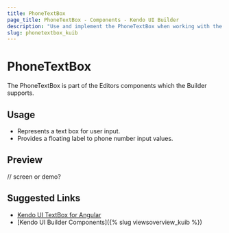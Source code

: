 ```yaml
---
title: PhoneTextBox
page_title: PhoneTextBox - Components - Kendo UI Builder
description: "Use and implement the PhoneTextBox when working with the Kendo UI Builder tool for creating and managing Angular and AngularJS-based web applications."
slug: phonetextbox_kuib
---
```


# PhoneTextBox

The PhoneTextBox is part of the Editors components which the Builder supports.

## Usage

* Represents a text box for user input.
* Provides a floating label to phone number input values.

## Preview

// screen or demo?

## Suggested Links

* [Kendo UI TextBox for Angular](https://www.telerik.com/kendo-angular-ui/components/inputs/textbox/)
* [Kendo UI Builder Components]({% slug viewsoverview_kuib %})
